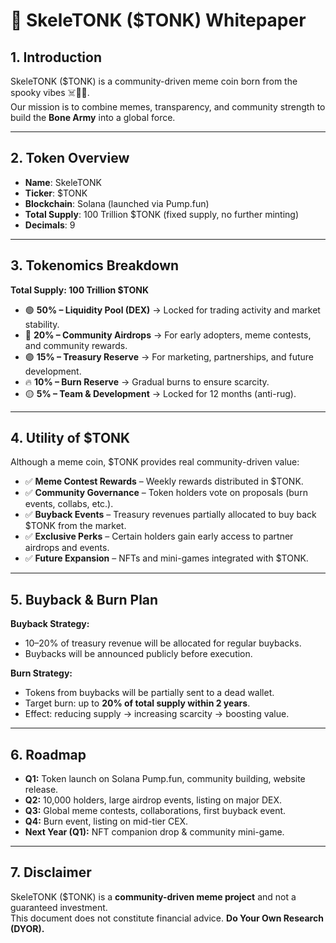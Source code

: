 # 📜 SkeleTONK ($TONK) Whitepaper

## 1. Introduction
SkeleTONK ($TONK) is a community-driven meme coin born from the spooky vibes ☠️🎃🔥.  
Our mission is to combine memes, transparency, and community strength to build the **Bone Army** into a global force.  

---

## 2. Token Overview
- **Name**: SkeleTONK  
- **Ticker**: $TONK  
- **Blockchain**: Solana (launched via Pump.fun)  
- **Total Supply**: 100 Trillion $TONK (fixed supply, no further minting)  
- **Decimals**: 9  

---

## 3. Tokenomics Breakdown
**Total Supply: 100 Trillion $TONK**  

- 🟢 **50% – Liquidity Pool (DEX)** → Locked for trading activity and market stability.  
- 🔵 **20% – Community Airdrops** → For early adopters, meme contests, and community rewards.  
- 🟣 **15% – Treasury Reserve** → For marketing, partnerships, and future development.  
- 🔥 **10% – Burn Reserve** → Gradual burns to ensure scarcity.  
- 🟡 **5% – Team & Development** → Locked for 12 months (anti-rug).  

---

## 4. Utility of $TONK
Although a meme coin, $TONK provides real community-driven value:  
- ✅ **Meme Contest Rewards** – Weekly rewards distributed in $TONK.  
- ✅ **Community Governance** – Token holders vote on proposals (burn events, collabs, etc.).  
- ✅ **Buyback Events** – Treasury revenues partially allocated to buy back $TONK from the market.  
- ✅ **Exclusive Perks** – Certain holders gain early access to partner airdrops and events.  
- ✅ **Future Expansion** – NFTs and mini-games integrated with $TONK.  

---

## 5. Buyback & Burn Plan
**Buyback Strategy:**  
- 10–20% of treasury revenue will be allocated for regular buybacks.  
- Buybacks will be announced publicly before execution.  

**Burn Strategy:**  
- Tokens from buybacks will be partially sent to a dead wallet.  
- Target burn: up to **20% of total supply within 2 years**.  
- Effect: reducing supply → increasing scarcity → boosting value.  

---

## 6. Roadmap
- **Q1:** Token launch on Solana Pump.fun, community building, website release.  
- **Q2:** 10,000 holders, large airdrop events, listing on major DEX.  
- **Q3:** Global meme contests, collaborations, first buyback event.  
- **Q4:** Burn event, listing on mid-tier CEX.  
- **Next Year (Q1):** NFT companion drop & community mini-game.  

---

## 7. Disclaimer
SkeleTONK ($TONK) is a **community-driven meme project** and not a guaranteed investment.  
This document does not constitute financial advice. **Do Your Own Research (DYOR).**
